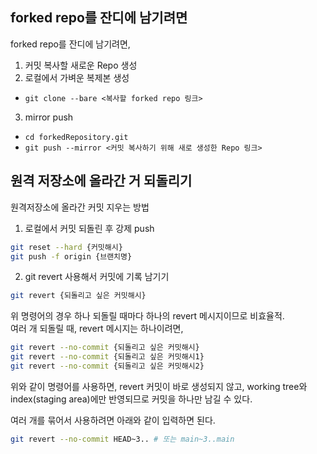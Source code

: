 ## forked repo를 잔디에 남기려면

forked repo를 잔디에 남기려면,

1. 커밋 복사할 새로운 Repo 생성
2. 로컬에서 가벼운 복제본 생성

- `git clone --bare <복사할 forked repo 링크>`

3. mirror push

- `cd forkedRepository.git`
- `git push --mirror <커밋 복사하기 위해 새로 생성한 Repo 링크>`

## 원격 저장소에 올라간 거 되돌리기

원격저장소에 올라간 커밋 지우는 방법

1. 로컬에서 커밋 되돌린 후 강제 push

```bash
git reset --hard {커밋해시}
git push -f origin {브랜치명}
```

2. git revert 사용해서 커밋에 기록 남기기

```bash
git revert {되돌리고 싶은 커밋해시}
```

위 명령어의 경우 하나 되돌릴 때마다 하나의 revert 메시지이므로 비효율적.<br>
여러 개 되돌릴 때, revert 메시지는 하나이려면,

```bash
git revert --no-commit {되돌리고 싶은 커밋해시}
git revert --no-commit {되돌리고 싶은 커밋해시1}
git revert --no-commit {되돌리고 싶은 커밋해시2}
```

위와 같이 명령어를 사용하면, revert 커밋이 바로 생성되지 않고, working tree와 index(staging area)에만 반영되므로 커밋을 하나만 남길 수 있다.

여러 개를 묶어서 사용하려면 아래와 같이 입력하면 된다.

```bash
git revert --no-commit HEAD~3.. # 또는 main~3..main
```
